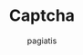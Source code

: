 ---
author: pagiatis
image_url: /images/captcha.jpg
title: Captcha 
year: 2003
caption: CAPTCHA stands for Completely Automated Public Turing test to tell Computers and Humans Apart. It is a type of challenge-response test used on websites to determine whether the user is a human or a bot. CAPTCHAs are implemented to protect online systems from automated abuse, such as spam, hacking attempts,  or other malicious activities.
license_url: "https://en.wikipedia.org/wiki/CAPTCHA" 
license_text: wikipedia
categories:
  - Έξυπνες διεπαφές Χρήστη
  - Ευχρηστία
  - Συνεργατικά Συστήματα
tags:
  - Liza
  - NLS 
  - Πληκτρολόγιο Ακόρντων
  - One-button
---